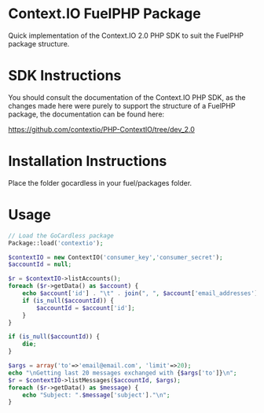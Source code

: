 Context.IO FuelPHP Package
==================

Quick implementation of the Context.IO 2.0 PHP SDK to suit the FuelPHP package structure.

SDK Instructions
==================

You should consult the documentation of the Context.IO PHP SDK, as the changes made here were purely to support the structure of a FuelPHP package, the documentation can be found here:

https://github.com/contextio/PHP-ContextIO/tree/dev_2.0

Installation Instructions
==================

Place the folder gocardless in your fuel/packages folder.

Usage
==================

```php
// Load the GoCardless package
Package::load('contextio');

$contextIO = new ContextIO('consumer_key','consumer_secret');
$accountId = null;

$r = $contextIO->listAccounts();
foreach ($r->getData() as $account) {
	echo $account['id'] . "\t" . join(", ", $account['email_addresses']) . "\n";
	if (is_null($accountId)) {
		$accountId = $account['id'];
	}
}

if (is_null($accountId)) {
	die;
}

$args = array('to'=>'email@email.com', 'limit'=>20);
echo "\nGetting last 20 messages exchanged with {$args['to']}\n";
$r = $contextIO->listMessages($accountId, $args);
foreach ($r->getData() as $message) {
	echo "Subject: ".$message['subject']."\n";
}
```